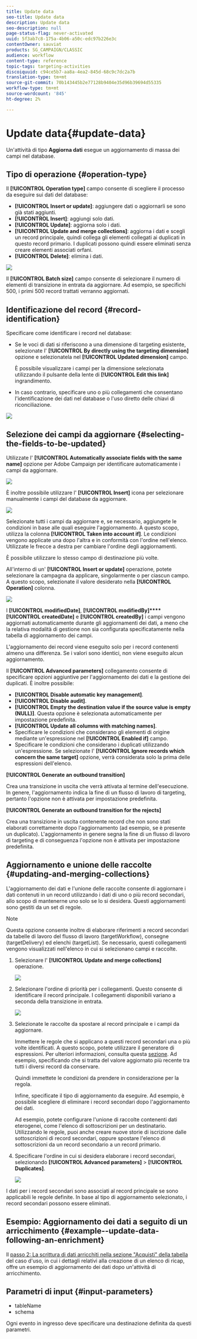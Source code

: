 ```yaml
---
title: Update data
seo-title: Update data
description: Update data
seo-description: null
page-status-flag: never-activated
uuid: 5f3ab7c8-175a-4b06-a50c-edc97b226e3c
contentOwner: sauviat
products: SG_CAMPAIGN/CLASSIC
audience: workflow
content-type: reference
topic-tags: targeting-activities
discoiquuid: c94ce5b7-aa8a-4ea2-845d-68c9c7dc2a7b
translation-type: tm+mt
source-git-commit: 70b143445b2e77128b9404e35d96b39694d55335
workflow-type: tm+mt
source-wordcount: '845'
ht-degree: 2%

---
```



# Update data{#update-data}

Un&#39;attività di tipo **Aggiorna dati** esegue un aggiornamento di massa dei campi nel database.

## Tipo di operazione {#operation-type}

Il **[!UICONTROL Operation type]** campo consente di scegliere il processo da eseguire sui dati del database:

* **[!UICONTROL Insert or update]**: aggiungere dati o aggiornarli se sono già stati aggiunti.
* **[!UICONTROL Insert]**: aggiungi solo dati.
* **[!UICONTROL Update]**: aggiorna solo i dati.
* **[!UICONTROL Update and merge collections]**: aggiorna i dati e scegli un record principale, quindi collega gli elementi collegati ai duplicati in questo record primario. I duplicati possono quindi essere eliminati senza creare elementi associati orfani.
* **[!UICONTROL Delete]**: elimina i dati.

![](assets/s_advuser_update_data_1.png)

Il **[!UICONTROL Batch size]** campo consente di selezionare il numero di elementi di transizione in entrata da aggiornare. Ad esempio, se specifichi 500, i primi 500 record trattati verranno aggiornati.

## Identificazione del record {#record-identification}

Specificare come identificare i record nel database:

* Se le voci di dati si riferiscono a una dimensione di targeting esistente, selezionate l&#39; **[!UICONTROL By directly using the targeting dimension]** opzione e selezionatela nel **[!UICONTROL Updated dimension]** campo.

   È possibile visualizzare i campi per la dimensione selezionata utilizzando il pulsante della lente di **[!UICONTROL Edit this link]** ingrandimento.

* In caso contrario, specificare uno o più collegamenti che consentano l&#39;identificazione dei dati nel database o l&#39;uso diretto delle chiavi di riconciliazione.

![](assets/s_advuser_update_data_2.png)

## Selezione dei campi da aggiornare {#selecting-the-fields-to-be-updated}

Utilizzate l&#39; **[!UICONTROL Automatically associate fields with the same name]** opzione per  Adobe Campaign per identificare automaticamente i campi da aggiornare.

![](assets/s_advuser_update_data_3b.png)

È inoltre possibile utilizzare l&#39; **[!UICONTROL Insert]** icona per selezionare manualmente i campi del database da aggiornare.

![](assets/s_advuser_update_data_3.png)

Selezionate tutti i campi da aggiornare e, se necessario, aggiungete le condizioni in base alle quali eseguire l&#39;aggiornamento. A questo scopo, utilizza la colonna **[!UICONTROL Taken into account if]**. Le condizioni vengono applicate una dopo l&#39;altra e in conformità con l&#39;ordine nell&#39;elenco. Utilizzate le frecce a destra per cambiare l&#39;ordine degli aggiornamenti.

È possibile utilizzare lo stesso campo di destinazione più volte.

All&#39;interno di un&#39; **[!UICONTROL Insert or update]** operazione, potete selezionare la campagna da applicare, singolarmente o per ciascun campo. A questo scopo, selezionate il valore desiderato nella **[!UICONTROL Operation]** colonna.

![](assets/s_advuser_update_data_5.png)

I **[!UICONTROL modifiedDate]**, **[!UICONTROL modifiedBy]****[!UICONTROL createdDate]** e **[!UICONTROL createdBy]** i campi vengono aggiornati automaticamente durante gli aggiornamenti dei dati, a meno che la relativa modalità di gestione non sia configurata specificatamente nella tabella di aggiornamento dei campi.

L&#39;aggiornamento dei record viene eseguito solo per i record contenenti almeno una differenza. Se i valori sono identici, non viene eseguito alcun aggiornamento.

Il **[!UICONTROL Advanced parameters]** collegamento consente di specificare opzioni aggiuntive per l&#39;aggiornamento dei dati e la gestione dei duplicati. È inoltre possibile:

* **[!UICONTROL Disable automatic key management]**.
* **[!UICONTROL Disable audit]**.
* **[!UICONTROL Empty the destination value if the source value is empty (NULL)]**. Questa opzione è selezionata automaticamente per impostazione predefinita.
* **[!UICONTROL Update all columns with matching names]**.
* Specificare le condizioni che considerano gli elementi di origine mediante un&#39;espressione nel **[!UICONTROL Enabled if]** campo.
* Specificare le condizioni che considerano i duplicati utilizzando un&#39;espressione. Se selezionate l&#39; **[!UICONTROL Ignore records which concern the same target]** opzione, verrà considerata solo la prima delle espressioni dell&#39;elenco.

**[!UICONTROL Generate an outbound transition]**

Crea una transizione in uscita che verrà attivata al termine dell&#39;esecuzione. In genere, l&#39;aggiornamento indica la fine di un flusso di lavoro di targeting, pertanto l&#39;opzione non è attivata per impostazione predefinita.

**[!UICONTROL Generate an outbound transition for the rejects]**

Crea una transizione in uscita contenente record che non sono stati elaborati correttamente dopo l&#39;aggiornamento (ad esempio, se è presente un duplicato). L&#39;aggiornamento in genere segna la fine di un flusso di lavoro di targeting e di conseguenza l&#39;opzione non è attivata per impostazione predefinita.

## Aggiornamento e unione delle raccolte {#updating-and-merging-collections}

L&#39;aggiornamento dei dati e l&#39;unione delle raccolte consente di aggiornare i dati contenuti in un record utilizzando i dati di uno o più record secondari, allo scopo di mantenerne uno solo se lo si desidera. Questi aggiornamenti sono gestiti da un set di regole.

>[!NOTE]
>
>Questa opzione consente inoltre di elaborare riferimenti a record secondari da tabelle di lavoro del flusso di lavoro (targetWorkflow), consegne (targetDelivery) ed elenchi (targetList). Se necessario, questi collegamenti vengono visualizzati nell&#39;elenco in cui si selezionano campi e raccolte.

1. Selezionare l&#39; **[!UICONTROL Update and merge collections]** operazione.

   ![](assets/update_and_merge_collections1.png)

1. Selezionare l&#39;ordine di priorità per i collegamenti. Questo consente di identificare il record principale. I collegamenti disponibili variano a seconda della transizione in entrata.

   ![](assets/update_and_merge_collections2.png)

1. Selezionate le raccolte da spostare al record principale e i campi da aggiornare.

   Immettere le regole che si applicano a questi record secondari una o più volte identificati. A questo scopo, potete utilizzare il generatore di espressioni. Per ulteriori informazioni, consulta questa [sezione](../../platform/using/defining-filter-conditions.md#building-expressions). Ad esempio, specificando che si tratta del valore aggiornato più recente tra tutti i diversi record da conservare.

   Quindi immettete le condizioni da prendere in considerazione per la regola.

   Infine, specificate il tipo di aggiornamento da eseguire. Ad esempio, è possibile scegliere di eliminare i record secondari dopo l&#39;aggiornamento dei dati.

   Ad esempio, potete configurare l&#39;unione di raccolte contenenti dati eterogenei, come l&#39;elenco di sottoscrizioni per un destinatario. Utilizzando le regole, puoi anche creare nuove storie di iscrizione dalle sottoscrizioni di record secondari, oppure spostare l&#39;elenco di sottoscrizioni da un record secondario a un record primario.

1. Specificare l&#39;ordine in cui si desidera elaborare i record secondari, selezionando **[!UICONTROL Advanced parameters]** > **[!UICONTROL Duplicates]**.

   ![](assets/update_and_merge_collections3.png)

I dati per i record secondari sono associati al record principale se sono applicabili le regole definite. In base al tipo di aggiornamento selezionato, i record secondari possono essere eliminati.

## Esempio: Aggiornamento dei dati a seguito di un arricchimento {#example--update-data-following-an-enrichment}

Il [passo 2: La scrittura di dati arricchiti nella sezione &quot;Acquisti&quot; della tabella](../../workflow/using/creating-a-summary-list.md#step-2--writing-enriched-data-to-the--purchases--table) del caso d&#39;uso, in cui i dettagli relativi alla creazione di un elenco di ricap, offre un esempio di aggiornamento dei dati dopo un&#39;attività di arricchimento.

## Parametri di input {#input-parameters}

* tableName
* schema

Ogni evento in ingresso deve specificare una destinazione definita da questi parametri.
